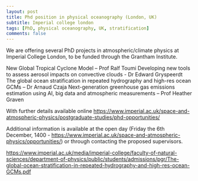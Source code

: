```yaml
---
layout: post
title: Phd position in physical oceanography (London, UK)
subtitle: Imperial college london
tags: [PhD, physical oceanography, UK, stratification]
comments: false
---
```

We are offering several PhD projects in atmospheric/climate physics at Imperial College London, to be funded through the Grantham Institute.
 
New Global Tropical Cyclone Model – Prof Ralf Toumi
Developing new tools to assess aerosol impacts on convective clouds - Dr Edward Gryspeerdt
The global ocean stratification in repeated hydrography and high-res ocean GCMs – Dr Arnaud Czaja
Next-generation greenhouse gas emissions estimation using AI, big data and atmospheric measurements – Prof Heather Graven
 
With further details available online <https://www.imperial.ac.uk/space-and-atmospheric-physics/postgraduate-studies/phd-opportunities/>
 
Additional information is available at the open day (Friday the 6th December, 1400 - <https://www.imperial.ac.uk/space-and-atmospheric-physics/opportunities/>) or through contacting the proposed supervisors.

https://www.imperial.ac.uk/media/imperial-college/faculty-of-natural-sciences/department-of-physics/public/students/admissions/pgr/The-global-ocean-stratification-in-repeated-hydrography-and-high-res-ocean-GCMs.pdf
